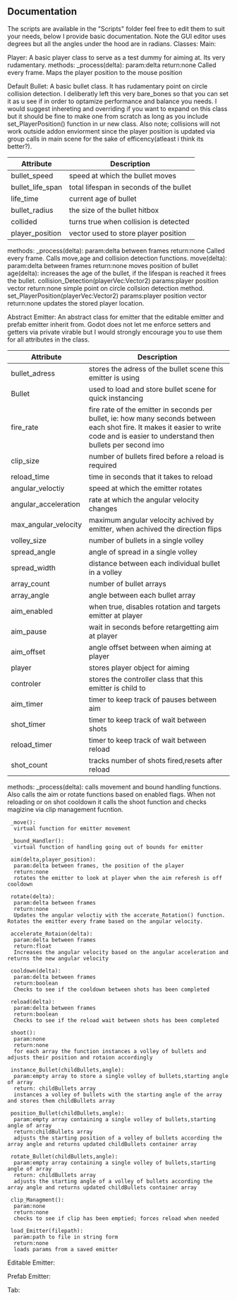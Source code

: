 ## Documentation
The scripts are available in the "Scripts" folder feel free to edit them to suit your needs, below I provide basic documentation. Note the GUI editor uses degrees but all the angles under the hood are in radians.
Classes:
Main:

Player:
  A basic player class to serve as a test dummy for aiming at. Its very rudamentary.
  methods:
    _process(delta):
      param:delta
      return:none
      Called every frame. Maps the player position to the mouse position

Default Bullet:
  A basic bullet class. It has rudamentary point on circle collision detection. I deliberatly left this very bare_bones so that you can set it as u see if in order to optamize performance and balance you needs. I would suggest inhereting and overriding if you want to expand on this class but it should be fine to make one from scratch as long as you include set_PlayerPosition() function in ur new class. Also note; collisions will not work outside addon enviorment since the player position is updated via group calls in main scene for the sake of efficency(atleast i think its better?).
  
  | Attribute     | Description |
  | ---               | --- |
  | bullet_speed      | speed at which the bullet moves|
  | bullet_life_span  | total lifespan in seconds of the bullet|
  | life_time         | current age of bullet|
  | bullet_radius     | the size of the bullet hitbox|
  | collided          | turns true when collision is detected|
  | player_position   | vector used to store player position|
 
  methods:
    _process(delta):
      param:delta between frames
      return:none
      Called every frame. Calls move,age and collision detection functions.
    move(delta):
      param:delta between frames
      return:none
      moves position of bullet
    age(delta):
      increases the age of the bullet, if the lifespan is reached it frees the bullet.
    collision_Detection(playerVec:Vector2)
      params:player position vector
      return:none
      simple point on circle collsion detection method.
     set_PlayerPosition(playerVec:Vector2)
      params:player position vector
      return:none
      updates the stored player location.
   
Abstract Emitter:
  An abstract class for emitter that the editable emitter and prefab emitter inherit from. Godot does not let me enforce setters and getters via private virable but I would strongly encourage you to use them for all attributes in the class.

  | Attribute     | Description |
  | ---               | --- |
  | bullet_adress         | stores the adress of the bullet scene this  emitter is using|
  | Bullet                | used to load and store bullet scene for quick instancing|
  | fire_rate             | fire rate of the emitter in seconds per bullet, ie: how many seconds between each shot fire. It makes it easier to write code and is easier to understand then bullets per second imo|
  | clip_size             | number of bullets fired before a reload is required| 
  | reload_time           | time in seconds that it takes to reload|
  | angular_veloctiy      | speed at which the emitter rotates|
  | angular_acceleration  | rate at which the angular velocity changes|
  | max_angular_velocity  | maximum angular velocity achived by emitter, when achived the direction flips|
  | volley_size           | number of bullets in a single volley|
  | spread_angle          | angle of spread in a single volley|
  | spread_width          | distance between each individual bullet in a volley|
  | array_count           | number of bullet arrays|
  | array_angle           | angle between each bullet array|
  | aim_enabled           | when true, disables rotation and targets emitter at player|
  | aim_pause             | wait in seconds before retargetting aim at player|
  | aim_offset            | angle offset between when aiming at player|
  | player                | stores player object for aiming |
  | controler             | stores the controller class that this emitter is child to|
  | aim_timer             | timer to keep track of pauses between aim|
  | shot_timer            | timer to keep track of wait between shots|
  | reload_timer          | timer to keep track of wait between reload|
  | shot_count            | tracks number of shots fired,resets after reload|
  
  methods:
    _process(delta):
      calls movement and bound handling functions. Also calls the aim or rotate functions based on enabled flags. When not reloading or on shot cooldown it calls the shoot function and checks magizine via clip management fucntion.
     
     _move():
      virtual function for emitter movement
     
     _bound_Handler():
      virtual function of handling going out of bounds for emitter
     
     aim(delta,player_position):
      param:delta between frames, the position of the player
      return:none
      rotates the emitter to look at player when the aim referesh is off cooldown
     
     rotate(delta):
      param:delta between frames
      return:none
      Updates the angular veloctiy with the accerate_Rotation() function. Rotates the emitter every frame based on the angular velocity.
     
     accelerate_Rotaion(delta):
      param:delta between frames
      return:float
      Increases the angular velocity based on the angular acceleration and returns the new angular velocity
     
     cooldown(delta):
      param:delta between frames
      return:boolean
      Checks to see if the cooldown between shots has been completed
     
     reload(delta):
      param:delta between frames
      return:boolean
      Checks to see if the reload wait between shots has been completed
     
     shoot():
      param:none
      return:none
      for each array the function instances a volley of bullets and adjusts their position and rotaion accordingly
      
     instance_Bullet(childBullets,angle):
      param:empty array to store a single volley of bullets,starting angle of array
      return: childBullets array
      instances a volley of bullets with the starting angle of the array and stores them childBullets array
      
     position_Bullet(childBullets,angle):
      param:empty array containing a single volley of bullets,starting angle of array
      return:childBullets array
      adjusts the starting position of a volley of bullets according the array angle and returns updated childBullets container array
     
     rotate_Bullet(childBullets,angle):
      param:empty array containing a single volley of bullets,starting angle of array
      return: childBullets array
      adjusts the starting angle of a volley of bullets according the array angle and returns updated childBullets container array
     
     clip_Managment():
      param:none
      return:none
      checks to see if clip has been emptied; forces reload when needed
     
     load_Emitter(filepath):
      param:path to file in string form
      return:none
      loads params from a saved emitter

Editable Emitter:

Prefab Emitter:

Tab:
